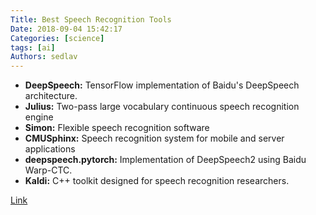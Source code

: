 ```yaml
---
Title: Best Speech Recognition Tools
Date: 2018-09-04 15:42:17
Categories: [science]
tags: [ai]
Authors: sedlav
---
```


* **DeepSpeech:** TensorFlow implementation of Baidu's DeepSpeech architecture.
* **Julius:** Two-pass large vocabulary continuous speech recognition engine
* **Simon:** Flexible speech recognition software
* **CMUSphinx:** Speech recognition system for mobile and server applications
* **deepspeech.pytorch:** Implementation of DeepSpeech2 using Baidu Warp-CTC.
* **Kaldi:** C++ toolkit designed for speech recognition researchers.


[Link](https://www.linuxlinks.com/best-free-linux-speech-recognition-tools-open-source-software/)
